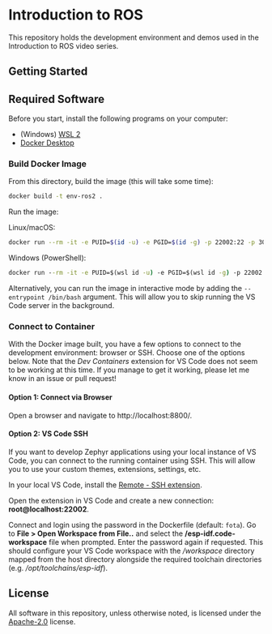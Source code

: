 # Introduction to ROS

This repository holds the development environment and demos used in the Introduction to ROS video series.

## Getting Started

## Required Software

Before you start, install the following programs on your computer:

 * (Windows) [WSL 2](https://learn.microsoft.com/en-us/windows/wsl/install)
 * [Docker Desktop](https://www.docker.com/products/docker-desktop/)

### Build Docker Image

From this directory, build the image (this will take some time):

```sh
docker build -t env-ros2 .
```

Run the image:

Linux/macOS:

```sh
docker run --rm -it -e PUID=$(id -u) -e PGID=$(id -g) -p 22002:22 -p 3000:3000 -v "${PWD}/workspace:/config/workspace" env-ros2
```

Windows (PowerShell):

```bat
docker run --rm -it -e PUID=$(wsl id -u) -e PGID=$(wsl id -g) -p 22002:22 -p 3000:3000 -v "${PWD}\workspace:/config/workspace" env-ros2
```

Alternatively, you can run the image in interactive mode by adding the `--entrypoint /bin/bash` argument. This will allow you to skip running the VS Code server in the background.

### Connect to Container

With the Docker image built, you have a few options to connect to the development environment: browser or SSH. Choose one of the options below. Note that the *Dev Containers* extension for VS Code does not seem to be working at this time. If you manage to get it working, please let me know in an issue or pull request!

#### Option 1: Connect via Browser

Open a browser and navigate to http://localhost:8800/.

#### Option 2: VS Code SSH

If you want to develop Zephyr applications using your local instance of VS Code, you can connect to the running container using SSH. This will allow you to use your custom themes, extensions, settings, etc.

In your local VS Code, install the [Remote - SSH extension](https://marketplace.visualstudio.com/items?itemName=ms-vscode-remote.remote-ssh).

Open the extension in VS Code and create a new connection: **root@localhost:22002**.

Connect and login using the password in the Dockerfile (default: `fota`). Go to **File > Open Workspace from File..** and select the **/esp-idf.code-workspace** file when prompted. Enter the password again if requested. This should configure your VS Code workspace with the */workspace* directory mapped from the host directory alongside the required toolchain directories (e.g. */opt/toolchains/esp-idf*).

## License

All software in this repository, unless otherwise noted, is licensed under the [Apache-2.0](https://www.apache.org/licenses/LICENSE-2.0) license.
